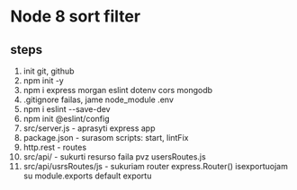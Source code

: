 # Node 8 sort filter

## steps

1. init git, github
2. npm init -y
3. npm i express morgan eslint dotenv cors mongodb
4. .gitignore failas, jame node_module .env
5. npm i eslint --save-dev
6. npm init @eslint/config
7. src/server.js - aprasyti express app
8. package.json - surasom scripts: start, lintFix
9. http.rest - routes
10. src/api/ - sukurti resurso faila pvz usersRoutes.js
11. src/api/usrsRoutes/js - sukuriam router express.Router() isexportuojam su module.exports default exportu
